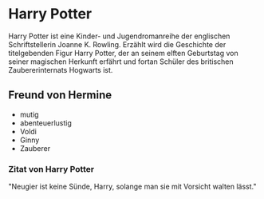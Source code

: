 # Harry Potter

Harry Potter ist eine Kinder- und Jugendromanreihe der englischen Schriftstellerin Joanne K. Rowling. Erzählt wird die Geschichte der titelgebenden Figur Harry Potter, der an seinem elften Geburtstag von seiner magischen Herkunft erfährt und fortan Schüler des britischen Zaubererinternats Hogwarts ist.

## Freund von Hermine

- mutig
- abenteuerlustig 
- Voldi
- Ginny
- Zauberer

### Zitat von Harry Potter

"Neugier ist keine Sünde, Harry, solange man sie mit Vorsicht walten lässt."
